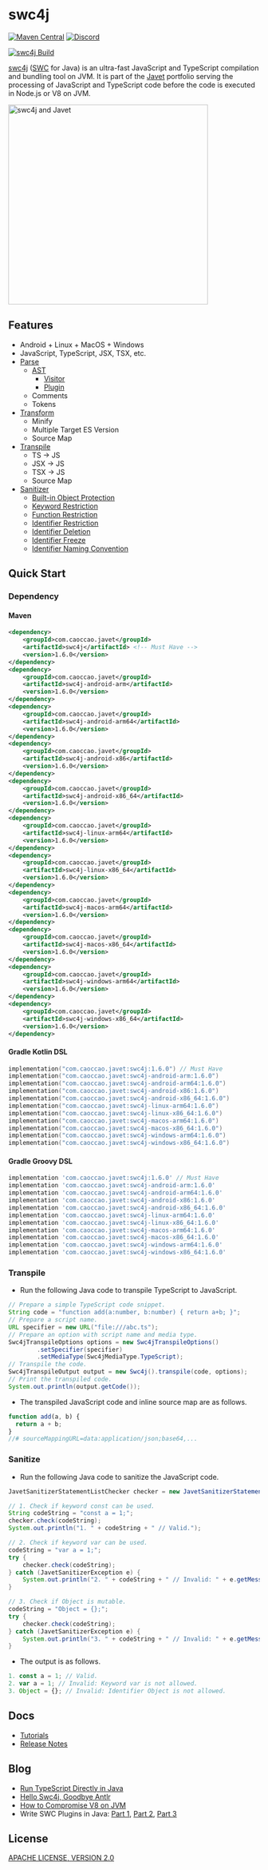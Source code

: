 # swc4j

[![Maven Central](https://img.shields.io/maven-central/v/com.caoccao.javet/swc4j?style=for-the-badge)](https://central.sonatype.com/artifact/com.caoccao.javet/swc4j) [![Discord](https://img.shields.io/discord/870518906115211305?label=join%20our%20Discord&style=for-the-badge)](https://discord.gg/R4vvKU96gw)

[![swc4j Build](https://github.com/caoccao/swc4j/actions/workflows/swc4j_build.yml/badge.svg)](https://github.com/caoccao/swc4j/actions/workflows/swc4j_build.yml)

[swc4j](https://github.com/caoccao/swc4j) ([SWC](https://github.com/swc-project/swc) for Java) is an ultra-fast JavaScript and TypeScript compilation and bundling tool on JVM. It is part of the [Javet](https://github.com/caoccao/Javet) portfolio serving the processing of JavaScript and TypeScript code before the code is executed in Node.js or V8 on JVM.

<img src="https://github.com/caoccao/swc4j/assets/17514279/5ddddfca-91fc-45dc-83fe-ee7731564b90" alt="swc4j and Javet" width="400"/>

## Features

* Android + Linux + MacOS + Windows
* JavaScript, TypeScript, JSX, TSX, etc.
* [Parse](docs/parse.md)
  * [AST](docs/features/ast.md)
    * [Visitor](docs/features/ast_visitor.md)
    * [Plugin](docs/features/plugin.md)
  * Comments
  * Tokens
* [Transform](docs/transform.md)
  * Minify
  * Multiple Target ES Version
  * Source Map
* [Transpile](docs/transpile.md)
  * TS → JS
  * JSX → JS
  * TSX → JS
  * Source Map
* [Sanitizer](docs/sanitizer.md)
  * [Built-in Object Protection](docs/features/built_in_object_protection.md)
  * [Keyword Restriction](docs/features/keyword_restriction.md)
  * [Function Restriction](docs/features/function_restriction.md)
  * [Identifier Restriction](docs/features/identifier_restriction.md)
  * [Identifier Deletion](docs/features/identifier_deletion.md)
  * [Identifier Freeze](docs/features/identifier_freeze.md)
  * [Identifier Naming Convention](docs/features/identifier_naming_convention.md)

## Quick Start

### Dependency

#### Maven

```xml
<dependency>
    <groupId>com.caoccao.javet</groupId>
    <artifactId>swc4j</artifactId> <!-- Must Have -->
    <version>1.6.0</version>
</dependency>
<dependency>
    <groupId>com.caoccao.javet</groupId>
    <artifactId>swc4j-android-arm</artifactId>
    <version>1.6.0</version>
</dependency>
<dependency>
    <groupId>com.caoccao.javet</groupId>
    <artifactId>swc4j-android-arm64</artifactId>
    <version>1.6.0</version>
</dependency>
<dependency>
    <groupId>com.caoccao.javet</groupId>
    <artifactId>swc4j-android-x86</artifactId>
    <version>1.6.0</version>
</dependency>
<dependency>
    <groupId>com.caoccao.javet</groupId>
    <artifactId>swc4j-android-x86_64</artifactId>
    <version>1.6.0</version>
</dependency>
<dependency>
    <groupId>com.caoccao.javet</groupId>
    <artifactId>swc4j-linux-arm64</artifactId>
    <version>1.6.0</version>
</dependency>
<dependency>
    <groupId>com.caoccao.javet</groupId>
    <artifactId>swc4j-linux-x86_64</artifactId>
    <version>1.6.0</version>
</dependency>
<dependency>
    <groupId>com.caoccao.javet</groupId>
    <artifactId>swc4j-macos-arm64</artifactId>
    <version>1.6.0</version>
</dependency>
<dependency>
    <groupId>com.caoccao.javet</groupId>
    <artifactId>swc4j-macos-x86_64</artifactId>
    <version>1.6.0</version>
</dependency>
<dependency>
    <groupId>com.caoccao.javet</groupId>
    <artifactId>swc4j-windows-arm64</artifactId>
    <version>1.6.0</version>
</dependency>
<dependency>
    <groupId>com.caoccao.javet</groupId>
    <artifactId>swc4j-windows-x86_64</artifactId>
    <version>1.6.0</version>
</dependency>
```

#### Gradle Kotlin DSL

```kotlin
implementation("com.caoccao.javet:swc4j:1.6.0") // Must Have
implementation("com.caoccao.javet:swc4j-android-arm:1.6.0")
implementation("com.caoccao.javet:swc4j-android-arm64:1.6.0")
implementation("com.caoccao.javet:swc4j-android-x86:1.6.0")
implementation("com.caoccao.javet:swc4j-android-x86_64:1.6.0")
implementation("com.caoccao.javet:swc4j-linux-arm64:1.6.0")
implementation("com.caoccao.javet:swc4j-linux-x86_64:1.6.0")
implementation("com.caoccao.javet:swc4j-macos-arm64:1.6.0")
implementation("com.caoccao.javet:swc4j-macos-x86_64:1.6.0")
implementation("com.caoccao.javet:swc4j-windows-arm64:1.6.0")
implementation("com.caoccao.javet:swc4j-windows-x86_64:1.6.0")
```

#### Gradle Groovy DSL

```groovy
implementation 'com.caoccao.javet:swc4j:1.6.0' // Must Have
implementation 'com.caoccao.javet:swc4j-android-arm:1.6.0'
implementation 'com.caoccao.javet:swc4j-android-arm64:1.6.0'
implementation 'com.caoccao.javet:swc4j-android-x86:1.6.0'
implementation 'com.caoccao.javet:swc4j-android-x86_64:1.6.0'
implementation 'com.caoccao.javet:swc4j-linux-arm64:1.6.0'
implementation 'com.caoccao.javet:swc4j-linux-x86_64:1.6.0'
implementation 'com.caoccao.javet:swc4j-macos-arm64:1.6.0'
implementation 'com.caoccao.javet:swc4j-macos-x86_64:1.6.0'
implementation 'com.caoccao.javet:swc4j-windows-arm64:1.6.0'
implementation 'com.caoccao.javet:swc4j-windows-x86_64:1.6.0'
```

### Transpile

* Run the following Java code to transpile TypeScript to JavaScript.

```java
// Prepare a simple TypeScript code snippet.
String code = "function add(a:number, b:number) { return a+b; }";
// Prepare a script name.
URL specifier = new URL("file:///abc.ts");
// Prepare an option with script name and media type.
Swc4jTranspileOptions options = new Swc4jTranspileOptions()
        .setSpecifier(specifier)
        .setMediaType(Swc4jMediaType.TypeScript);
// Transpile the code.
Swc4jTranspileOutput output = new Swc4j().transpile(code, options);
// Print the transpiled code.
System.out.println(output.getCode());
```

* The transpiled JavaScript code and inline source map are as follows.

```js
function add(a, b) {
  return a + b;
}
//# sourceMappingURL=data:application/json;base64,...
```

### Sanitize

* Run the following Java code to sanitize the JavaScript code.

```java
JavetSanitizerStatementListChecker checker = new JavetSanitizerStatementListChecker();

// 1. Check if keyword const can be used.
String codeString = "const a = 1;";
checker.check(codeString);
System.out.println("1. " + codeString + " // Valid.");

// 2. Check if keyword var can be used.
codeString = "var a = 1;";
try {
    checker.check(codeString);
} catch (JavetSanitizerException e) {
    System.out.println("2. " + codeString + " // Invalid: " + e.getMessage());
}

// 3. Check if Object is mutable.
codeString = "Object = {};";
try {
    checker.check(codeString);
} catch (JavetSanitizerException e) {
    System.out.println("3. " + codeString + " // Invalid: " + e.getMessage());
}
```

* The output is as follows.

```js
1. const a = 1; // Valid.
2. var a = 1; // Invalid: Keyword var is not allowed.
3. Object = {}; // Invalid: Identifier Object is not allowed.
```

## Docs

* [Tutorials](docs/tutorials/)
* [Release Notes](docs/release_notes.md)

## Blog

* [Run TypeScript Directly in Java](https://blog.caoccao.com/run-typescript-directly-in-java-82b7003b44b8)
* [Hello Swc4j, Goodbye Antlr](https://blog.caoccao.com/hello-swc4j-goodbye-antlr-f9a63e45a3d4)
* [How to Compromise V8 on JVM](https://blog.caoccao.com/how-to-compromise-v8-on-jvm-ceb385572461)
* Write SWC Plugins in Java: [Part 1](https://blog.caoccao.com/write-swc-plugins-in-java-part-1-d48139c6c675), [Part 2](https://blog.caoccao.com/write-swc-plugins-in-java-part-2-039d54611863), [Part 3](https://blog.caoccao.com/write-swc-plugins-in-java-part-3-b82c8bea4069)

## License

[APACHE LICENSE, VERSION 2.0](LICENSE)
